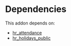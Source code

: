 # Dependencies

This addon depends on:

- [hr_attendance](https://github.com/bringout/oca-ocb-hr)
- [hr_holidays_public](https://github.com/bringout/oca-technical)

